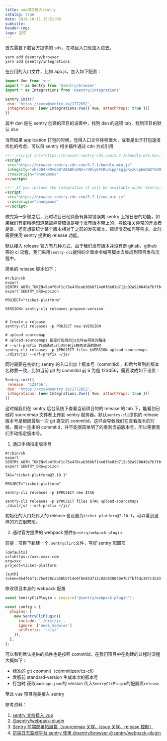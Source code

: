 ```yaml
---
title: vue项目接入sentry
catalog: true
date: 2019-10-11 15:51:00
subtitle:
header-img:
tags: 监控
---
```


首先需要下载官方提供的 sdk，在项目入口处加入进去。

```shell
yarn add @sentry/browser
yarn add @sentry/integrations
```

在应用的入口文件，比如 app.js，加入如下配置：

```javascript
import Vue from 'vue'
import * as Sentry from '@sentry/browser'
import * as Integrations from '@sentry/integrations'

Sentry.init({
 dsn: 'https://xxxx@sentry.io/1772852',
 integrations: [new Integrations.Vue({ Vue, attachProps: true })]
})
```

其中 dsn 是在 sentry 创建的项目的设置中，找到 dsn 的选项 tab，找到项目的默认 dsn

当然如果 application 打包的时候，觉得入口文件体积很大，或者是出于打包速度优化的考虑，可以将 sentry 相关插件通过 cdn 方式引用

```html
<!-- <script src="https://browser.sentry-cdn.com/5.7.1/bundle.es6.min.js" integrity="sha384-h+FyW7fMq0eyUQeRnmnwiWXMxycy0z8n5sOtIH3NJx5GfqxdletL62letiWALtKy" crossorigin="anonymous"></script> -->
<script
 src="https://browser.sentry-cdn.com/5.7.1/bundle.min.js"
 integrity="sha384-KMv6bBTABABhv0NI+rVWly6PIRvdippFEgjpKyxUcpEmDWZTkDOiueL5xW+cztZZ"
 crossorigin="anonymous"
></script>

<!-- If you include the integration it will be available under Sentry.Integrations.Vue -->
<script
 src="https://browser.sentry-cdn.com/5.7.1/vue.min.js"
 crossorigin="anonymous"
></script>
```

做完第一步骤之后，此时项目已经具备有异常错误向 sentry 上报日志的功能，如果我们有更精确知道某些异常错误是哪个发布版本带上的，导致相关异常的开发者是谁，还有想要统计某个版本相对于之前的发布版本，错误情况如何等需求，此时需要使用 sentry 提供的 release 功能。

默认接入 release 官方有几种方式，由于我们发布版本并没有走 gitlab、github 等的 ci 流程，我们采用`sentry-cli`提供的全局命令编写脚本去集成到项目发布流程中。

简单的 release 脚本如下：

```shell
#!/bin/sh
export SENTRY_AUTH_TOKEN=9b4f6bf1c75e478cab30bb714e0f8e83d712c02a920640e7b7fbf4dc307c1b33
export SENTRY_ORG=poizon

PROJECT="ticket-platform"

VERSION=`sentry-cli releases propose-version`


# Create a release
sentry-cli releases -p PROJECT new $VERSION

# upload sourcemap
# upload-sourcemaps 指定打包后的js文件在项目的路径
# --url-prefix 外部通过url访问到js静态资源的路径
sentry-cli releases -p $PROJECT files $VERSION upload-sourcemaps ./dist/js/ --url-prefix ~/js/

```

同时需要在初始化 sentry 的入口出加上版本号（commitid），和后台看到的版本名称要一致，比如当前 git 的 commitid 前 6 为是 123456，需要改成如下设置：

```javascript
Sentry.init({
 release: '123456',
 dsn: 'https://xxxx@sentry.io/1772852',
 integrations: [new Integrations.Vue({ Vue, attachProps: true })]
})
```

这时候我们在 sentry 后台系统下查看当前项目的的 release 的 tab 下，能看到已经将 sourcemap 文件都上传到 sentry 服务器。默认`sentry-cli`提供的 release 版本号是根据最后一次 git 提交的 commitid，这样会导致我们在查看版本的时候，面对一连串的 commitid，并不能很简单明了的看到当前版本号，所以需要我们手动指定版本号。

1. 通过手动指定版本号

```shell
#!/bin/sh
export SENTRY_AUTH_TOKEN=9b4f6bf1c75e478cab30bb714e0f8e83d712c02a920640e7b7fbf4dc307c1b33
export SENTRY_ORG=poizon

TAG="ticket-platform@2.10.1"

PROJECT="ticket-platform"

sentry-cli releases -p $PROJECT new $TAG

sentry-cli releases -p $PROJECT files $TAG upload-sourcemaps ./dist/js/ --url-prefix ~/js/

```

初始化的入口处传入的 release 也设置为`ticket-platform@2.10.1`，可以看到这样的方式很繁琐。

2. 通过官方提供的 webpack 插件`@sentry/webpack-plugin`

前提：项目下新建一个`.sentryclirc`文件，写好 sentry 配置项

```
[defaults]
url=https://xxx.xxxx.com
org=xxx
project=ticket-platform

[auth]
token=9b4f6bf1c75e478cab30bb714e0f8e83d712c02a920640e7b7fbf4dc307c1b33
```

修改项目本身的 webpack 配置

```javascript
const SentryCliPlugin = require('@sentry/webpack-plugin');

const config = {
  plugins: [
    new SentryCliPlugin({
      include: './dist/js',
      ignore: ['node_modules']
      urlPrefix: '~/js/'
    }),
  ],
};
```

可以看到默认提供的插件也是按照 commitid，在我们项目中在构建的过程时流程大概如下：

- 标准的 git coommit（commitizen/cz-cli）
- 发版前 standard-version 生成本次的版本号
- 打包时 获取`package.json`的 version 传入`SentryCliPlugin`的配置项`release`

至此 vue 项目完美接入 sentry

参考资料：

1. [sentry 文档接入 vue](https://docs.sentry.io/platforms/javascript/vue/)
2. [@sentry/webpack-plugin](https://www.npmjs.com/package/@sentry/webpack-plugin)
3. [Sentry 前端部署拓展篇（sourcemap 关联、issue 关联、release 控制）](https://segmentfault.com/a/1190000014683598#articleHeader5)
4. [前端日志监控平台 sentry 使用 @sentry/browser @sentry/webpack-plugin](https://juejin.im/post/5bfe0d5be51d4562587b40b9)
